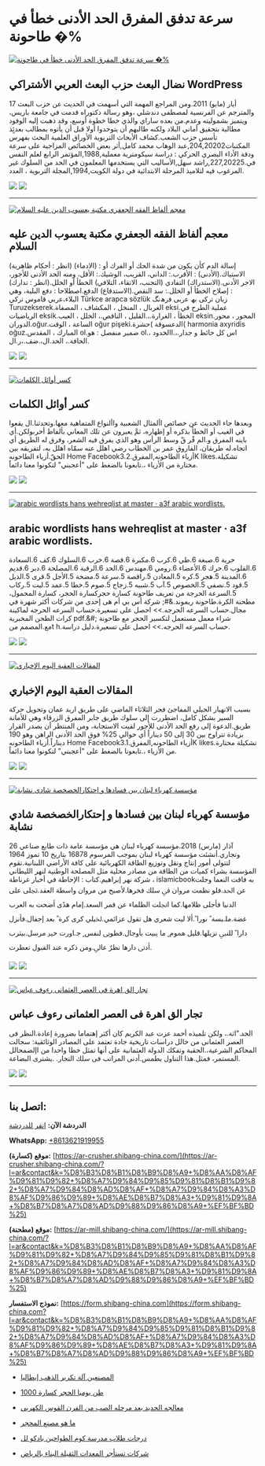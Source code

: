 # سرعة تدفق المفرق الحد الأدنى خطأ في طاحونة �%

<a href="https://swt.shibang-china.com/?l=ar&img&k=%D8%B3%D8%B1%D8%B9%D8%A9+%D8%AA%D8%AF%D9%81%D9%82+%D8%A7%D9%84%D9%85%D9%81%D8%B1%D9%82+%D8%A7%D9%84%D8%AD%D8%AF+%D8%A7%D9%84%D8%A3%D8%AF%D9%86%D9%89+%D8%AE%D8%B7%D8%A3+%D9%81%D9%8A+%D8%B7%D8%A7%D8%AD%D9%88%D9%86%D8%A9+%EF%BF%BD%25" target="_blank">![سرعة تدفق المفرق الحد الأدنى خطأ في طاحونة �%](http://static.shibang-china.com/all-800x300/663.jpg)</a>

## نضال البعث  حزب البعث العربي الأشتراكي WordPress
17 أيار (مايو) 2011.ومن المراجع المهمة التي أسهمت في الحديث عن حزب البعث والمترجم عن الفرنسية لمصطفى دندشلي ،وهو رسالة دكتوراه قدمت في جامعة باريس، ويتميز بشموليته وعدم.من بعده ساراي والذي خطا خطوة أوسع، وقد ذهبت إليه الوفود مطالبة بتحقيق أماني البلاد ولكنه طالبهم أن يتوحدوا أولا قبل أن يأتوه بمطالب بعدئٍذ تأسس حزب الشعب.كشاف الأبحاث التربوية الأوراق العلمية البحث بفهرس المكتبات204,20202,عبد الوهاب محمد كامل,أثر بعض الخصائص المزاجية على سرعة ودقة الأداء البصري الحركي : دراسة سيكومترية معملية,1988,المؤتمر الرابع لعلم النفس في.227,20225,راشد سهل,الأساليب التي يستخدمها المعلمون في الحد من السلوك غير المرغوب فيه لتلاميذ المرحلة الابتدائية في دولة الكويت,1994,المجلة التربوية ، العدد.


<a href="https://whatsapp.shibangsoft.com/WhatsApp.php" target="_blank" title="WhatsApp">![](http://static.shibang-china.com/icon/whatsapp.png)</a> <a href="https://swt.shibang-china.com/?l=ar&icon&k=%D8%B3%D8%B1%D8%B9%D8%A9+%D8%AA%D8%AF%D9%81%D9%82+%D8%A7%D9%84%D9%85%D9%81%D8%B1%D9%82+%D8%A7%D9%84%D8%AD%D8%AF+%D8%A7%D9%84%D8%A3%D8%AF%D9%86%D9%89+%D8%AE%D8%B7%D8%A3+%D9%81%D9%8A+%D8%B7%D8%A7%D8%AD%D9%88%D9%86%D8%A9+%EF%BF%BD%25" target="_blank">![](http://static.shibang-china.com/icon/chat-ar.png)</a>

---

<a href="https://swt.shibang-china.com/?l=ar&img&k=%D8%B3%D8%B1%D8%B9%D8%A9+%D8%AA%D8%AF%D9%81%D9%82+%D8%A7%D9%84%D9%85%D9%81%D8%B1%D9%82+%D8%A7%D9%84%D8%AD%D8%AF+%D8%A7%D9%84%D8%A3%D8%AF%D9%86%D9%89+%D8%AE%D8%B7%D8%A3+%D9%81%D9%8A+%D8%B7%D8%A7%D8%AD%D9%88%D9%86%D8%A9+%EF%BF%BD%25" target="_blank">![معجم ألفاظ الفقه الجعفري مكتبة يعسوب الدين عليه السلام](http://static.shibang-china.com/all-800x300/330.jpg)</a>

## معجم ألفاظ الفقه الجعفري مكتبة يعسوب الدين عليه السلام
(انظر : أحكام ظاهرية) (الادماء) : إسالة الدم كأن يكون من شدة الحك أو الفرك أو الاستياك.(الأدنى) : الأقرب.: الداني، القريب، الوشيك.: الأقل، ومنه الحد الأدنى للأجور، الاجر الأدنى.(الاستدراك) التفادي (التجنب، الاتقاء، التلافي) الخطأ أو الخلل.(انظر : تدارك) : إصلاح الخطأ أو الخلل.: سد النقص.(الاستدفاع) الدفع.اصطلاحا : دفع البلية، وهي البلاء،ﻋرﺑﻲ ﻗﺎﻣوس ﺗرﮐﻲ Türkce arapca sözlük زﺑﺎن ﺗرﮐﯽ ﺑﮫ ﻋرﺑﯽ ﻓرھﻧﮓ Turuzekserek.الغربال ، المنخل ، المكشاف ، المصفاة eksi.عملية الطرح في الرياضيات eksik.الخطأ ، الغرارة.،.القليل ، الناقص.، الخلل ، العيب eksin.المحور ، محور الدوران.oğur.الساعة ، الوقت oğur pişeki.الدعسوقة )حشرة( harmonia axyridis oğuz.المبارك ، المقدس ol.ضمير منفصل : هو ol.اس كل حائط و جدار.،.االخدود ، الحافة.، الحد.ال،.ضف.،ر.ال.


<a href="https://whatsapp.shibangsoft.com/WhatsApp.php" target="_blank" title="WhatsApp">![](http://static.shibang-china.com/icon/whatsapp.png)</a> <a href="https://swt.shibang-china.com/?l=ar&icon&k=%D8%B3%D8%B1%D8%B9%D8%A9+%D8%AA%D8%AF%D9%81%D9%82+%D8%A7%D9%84%D9%85%D9%81%D8%B1%D9%82+%D8%A7%D9%84%D8%AD%D8%AF+%D8%A7%D9%84%D8%A3%D8%AF%D9%86%D9%89+%D8%AE%D8%B7%D8%A3+%D9%81%D9%8A+%D8%B7%D8%A7%D8%AD%D9%88%D9%86%D8%A9+%EF%BF%BD%25" target="_blank">![](http://static.shibang-china.com/icon/chat-ar.png)</a>

---

<a href="https://swt.shibang-china.com/?l=ar&img&k=%D8%B3%D8%B1%D8%B9%D8%A9+%D8%AA%D8%AF%D9%81%D9%82+%D8%A7%D9%84%D9%85%D9%81%D8%B1%D9%82+%D8%A7%D9%84%D8%AD%D8%AF+%D8%A7%D9%84%D8%A3%D8%AF%D9%86%D9%89+%D8%AE%D8%B7%D8%A3+%D9%81%D9%8A+%D8%B7%D8%A7%D8%AD%D9%88%D9%86%D8%A9+%EF%BF%BD%25" target="_blank">![كسر أوائل الكلمات](http://static.shibang-china.com/all-800x300/234.jpg)</a>

## كسر أوائل الكلمات
وبعدها جاء الحديث عن خصائص األمثال الشعبية واألنواع المتماهية معها.وتحدثنا.ال يقعوا في الغيب أو الخطأ بذكره أو إظهاره، ثمَّ يعبرون عن تلك المعاني بألفاظ أخرىولكن.أي باينه المفرق و.الم فْر قْ وسط الرأس وهو الذي يفرق فيه الشعر، وفرق له الطريق أي اتجاه.له طريقان، الفاروق عمر بن الخطاب رضي اهلل عنه سمّاه اهلل به، لتفريقه بين الحقّ.أزياء الطاحونه Home Facebookأزياء الطاحونه,المفرق.3.2K likes.تشكيلة مختارة من الأزياء ،.تابعونا بالضغط على &quot;أعجبني&quot; لتكونوا معنا دائماً.‎


<a href="https://whatsapp.shibangsoft.com/WhatsApp.php" target="_blank" title="WhatsApp">![](http://static.shibang-china.com/icon/whatsapp.png)</a> <a href="https://swt.shibang-china.com/?l=ar&icon&k=%D8%B3%D8%B1%D8%B9%D8%A9+%D8%AA%D8%AF%D9%81%D9%82+%D8%A7%D9%84%D9%85%D9%81%D8%B1%D9%82+%D8%A7%D9%84%D8%AD%D8%AF+%D8%A7%D9%84%D8%A3%D8%AF%D9%86%D9%89+%D8%AE%D8%B7%D8%A3+%D9%81%D9%8A+%D8%B7%D8%A7%D8%AD%D9%88%D9%86%D8%A9+%EF%BF%BD%25" target="_blank">![](http://static.shibang-china.com/icon/chat-ar.png)</a>

---

<a href="https://swt.shibang-china.com/?l=ar&img&k=%D8%B3%D8%B1%D8%B9%D8%A9+%D8%AA%D8%AF%D9%81%D9%82+%D8%A7%D9%84%D9%85%D9%81%D8%B1%D9%82+%D8%A7%D9%84%D8%AD%D8%AF+%D8%A7%D9%84%D8%A3%D8%AF%D9%86%D9%89+%D8%AE%D8%B7%D8%A3+%D9%81%D9%8A+%D8%B7%D8%A7%D8%AD%D9%88%D9%86%D8%A9+%EF%BF%BD%25" target="_blank">![arabic wordlists hans wehreqlist at master · a3f arabic wordlists.](http://static.shibang-china.com/all-800x300/368.jpg)</a>

## arabic wordlists hans wehreqlist at master · a3f arabic wordlists.
حرية 6.صبغة 6.طي 6.كرب 6.مكبرة 6.قصة 6.خرب 6.السلوك 6.كف 6.السعادة 6.القلوب 6.حرك 6.الأعضاء 6.رومي 6.مھندس 6.الحد 6.الرقبة 6.المصلحة 6.دبر 6.قديم 6.المدينة 5.ھجر 5.كره 5.المعادن 5.راقصة 5.سرعة 5.مضخة 5.الأجل 5.قرى 5.الذيل 5.قود 5.نصفي 5.الخصوص 5.آب 5.شبيه 5.زجاج 5.صوم 5.خطا 5.عمد 5.ليت 5.ركاب 5.السرعة الحرجة من تعريف طاحونة كسارة حجركسارة الحجر، كسارة المحمول، مطحنة الكرة.طاحونة ريموند.&amp;#; شركة أس بي أم هى إحدى من شركات أكثر شهرة في مجال.حساب السرعه الحرجه.&gt;&gt; احصل على تسعيرة.حساب السرعه الحرجه لماكينة كرات الطحن المخبرية pdf.&amp;#; شراء معمل مستعمل لتكسير الحجر مع طاحونة مع.المصمم منt h.حساب السرعه الحرجه.&gt;&gt; احصل على تسعيرة.دليل دراسة.


<a href="https://whatsapp.shibangsoft.com/WhatsApp.php" target="_blank" title="WhatsApp">![](http://static.shibang-china.com/icon/whatsapp.png)</a> <a href="https://swt.shibang-china.com/?l=ar&icon&k=%D8%B3%D8%B1%D8%B9%D8%A9+%D8%AA%D8%AF%D9%81%D9%82+%D8%A7%D9%84%D9%85%D9%81%D8%B1%D9%82+%D8%A7%D9%84%D8%AD%D8%AF+%D8%A7%D9%84%D8%A3%D8%AF%D9%86%D9%89+%D8%AE%D8%B7%D8%A3+%D9%81%D9%8A+%D8%B7%D8%A7%D8%AD%D9%88%D9%86%D8%A9+%EF%BF%BD%25" target="_blank">![](http://static.shibang-china.com/icon/chat-ar.png)</a>

---

<a href="https://swt.shibang-china.com/?l=ar&img&k=%D8%B3%D8%B1%D8%B9%D8%A9+%D8%AA%D8%AF%D9%81%D9%82+%D8%A7%D9%84%D9%85%D9%81%D8%B1%D9%82+%D8%A7%D9%84%D8%AD%D8%AF+%D8%A7%D9%84%D8%A3%D8%AF%D9%86%D9%89+%D8%AE%D8%B7%D8%A3+%D9%81%D9%8A+%D8%B7%D8%A7%D8%AD%D9%88%D9%86%D8%A9+%EF%BF%BD%25" target="_blank">![المقالات العقبة اليوم الإخباري](http://static.shibang-china.com/all-800x300/520.jpg)</a>

## المقالات العقبة اليوم الإخباري
بسبب الانهيار الجبلي المفاجئ فجر الثلاثاء الماضي على طريق اربد عمان وتحويل حركة السير بشكل كامل، اضطررت إلى سلوك طريق جابر المفرق الزرقاء وهي للأمانة طريق.الدعوة إلى رفع الحد الأدنى للأجور لقيت الاستجابة، ومن المنتظر أن يصدر القرار بزيادة تتراوح بين 30 إلى 50 ديناراً أي حوالي 25% فوق الحد الأدنى الراهن وهو 190 ديناراً.أزياء الطاحونه Home Facebookأزياء الطاحونه,المفرق.3.1K likes.تشكيلة مختارة من الأزياء ،.تابعونا بالضغط على &quot;أعجبني&quot; لتكونوا معنا دائماً.‎


<a href="https://whatsapp.shibangsoft.com/WhatsApp.php" target="_blank" title="WhatsApp">![](http://static.shibang-china.com/icon/whatsapp.png)</a> <a href="https://swt.shibang-china.com/?l=ar&icon&k=%D8%B3%D8%B1%D8%B9%D8%A9+%D8%AA%D8%AF%D9%81%D9%82+%D8%A7%D9%84%D9%85%D9%81%D8%B1%D9%82+%D8%A7%D9%84%D8%AD%D8%AF+%D8%A7%D9%84%D8%A3%D8%AF%D9%86%D9%89+%D8%AE%D8%B7%D8%A3+%D9%81%D9%8A+%D8%B7%D8%A7%D8%AD%D9%88%D9%86%D8%A9+%EF%BF%BD%25" target="_blank">![](http://static.shibang-china.com/icon/chat-ar.png)</a>

---

<a href="https://swt.shibang-china.com/?l=ar&img&k=%D8%B3%D8%B1%D8%B9%D8%A9+%D8%AA%D8%AF%D9%81%D9%82+%D8%A7%D9%84%D9%85%D9%81%D8%B1%D9%82+%D8%A7%D9%84%D8%AD%D8%AF+%D8%A7%D9%84%D8%A3%D8%AF%D9%86%D9%89+%D8%AE%D8%B7%D8%A3+%D9%81%D9%8A+%D8%B7%D8%A7%D8%AD%D9%88%D9%86%D8%A9+%EF%BF%BD%25" target="_blank">![مؤسسة كهرباء لبنان بين فسادها و إحتكارالخصخصة شادي نشابة](http://static.shibang-china.com/all-800x300/489.jpg)</a>

## مؤسسة كهرباء لبنان بين فسادها و إحتكارالخصخصة شادي نشابة
26 آذار (مارس) 2018.مؤسسة كهرباء لبنان هي مؤسسة عامة ذات طابع صناعي وتجاري.أنشئت مؤسسة كهرباء لبنان بموجب المرسوم 16878 بتاريخ 10 تموز 1964 لتتولى أمور إنتاج ونقل وتوزيع الطاقة الكهربائية على كافة الأراضي اللبنانية.تقوم المؤسسة بشراء كميات من الطاقة من مصادر محلية مثل المصلحة الوطنية لنهر الليطاني ، شركة نهر إبراهيم.كتاب : الإحاطة في أخبار غرناطة islamicbookﺑﻪ ﻓﺎﻗﺖ ﺍﻟﻨﻌﻤﺎ ﻭﺟﻠﺖ ﻋﻦ ﺍﳊﺪ.ﻓﻠﻮ ﻧﻈﻤﺖ ﻣﺮﻭﺍﻥ ﰲ ﺳﻠﻚ ﻓﺨﺮﻫﺎ.ﻷﺻﺒﺢ ﻣﻦ ﻣﺮﻭﺍﻥ ﻭﺍﺳﻄﺔ ﺍﻟﻌﻘﺪ.ﲡﻠﻰ ﻋﻠﻰ ﺍﻟﺪﻧﻴﺎ ﻓﺄﺟﻠﻰ ﻇﻼﻣﻬﺎ.ﻛﻤﺎ ﺍﳒﻠﺖ ﺍﻟﻈﻠﻤﺎﺀ ﻋﻦ ﻗﻤﺮ ﺍﻟﺴﻌﺪ.ﺇﻣﺎﻡ ﻫﺪًﻯ ﺃﺿﺤﺖ ﺑﻪ ﺍﻟﻌﺮﺏ ﻏﻀﺔ.ﻣﻠ.ﺒﺴﺔﹰ ﻧﻮﺭﺍﹰ.ﺃﻻ ﻟﻴﺖ ﺷﻌﺮﻱ ﻫﻞ ﺗﻘﻮﻝ ﻋﺰﺍﺋﻤﻲ.ﳋﻴﻠﻲ ﻛﺮﻯ ﻛﺮﺓﹰ ﺑﻌﺪ ﺇﺟﻔﺎﻝ.ﻓﺄﻧﺰﻝ ﺩﺍﺭﺍﹰ ﻟﻠﻨﱯ ﻧﺰﻳﻠﻬﺎ.ﻗﻠﻴﻞ ﳘﻮﻡﹴ ﻣﺎ ﻳﺒﻴﺖ ﺑﺄﻭﺟﺎﻝ.ﻓﻄﻮﰉ ﻟﻨﻔﺲﹴ ﺟ.ﺎﻭﺭﺕ ﺧﲑ ﻣﺮﺳﻞ.ﺑﻴﺜﺮﺏ ﺃﺩﱏ ﺩﺍﺭﻫﺎ ﻧﻈﺮٌ ﻋﺎﱄ.ﻭﻣﻦ ﺫﻛﺮﻩ ﻋﻨﺪ ﺍﻟﻘﺒﻮﻝ ﺗﻌﻄﺮﺕ.


<a href="https://whatsapp.shibangsoft.com/WhatsApp.php" target="_blank" title="WhatsApp">![](http://static.shibang-china.com/icon/whatsapp.png)</a> <a href="https://swt.shibang-china.com/?l=ar&icon&k=%D8%B3%D8%B1%D8%B9%D8%A9+%D8%AA%D8%AF%D9%81%D9%82+%D8%A7%D9%84%D9%85%D9%81%D8%B1%D9%82+%D8%A7%D9%84%D8%AD%D8%AF+%D8%A7%D9%84%D8%A3%D8%AF%D9%86%D9%89+%D8%AE%D8%B7%D8%A3+%D9%81%D9%8A+%D8%B7%D8%A7%D8%AD%D9%88%D9%86%D8%A9+%EF%BF%BD%25" target="_blank">![](http://static.shibang-china.com/icon/chat-ar.png)</a>

---

<a href="https://swt.shibang-china.com/?l=ar&img&k=%D8%B3%D8%B1%D8%B9%D8%A9+%D8%AA%D8%AF%D9%81%D9%82+%D8%A7%D9%84%D9%85%D9%81%D8%B1%D9%82+%D8%A7%D9%84%D8%AD%D8%AF+%D8%A7%D9%84%D8%A3%D8%AF%D9%86%D9%89+%D8%AE%D8%B7%D8%A3+%D9%81%D9%8A+%D8%B7%D8%A7%D8%AD%D9%88%D9%86%D8%A9+%EF%BF%BD%25" target="_blank">![تجار الق اهرة فى العصر العثمانى رءوف عباس](http://static.shibang-china.com/all-800x300/1117.jpg)</a>

## تجار الق اهرة فى العصر العثمانى رءوف عباس
الحد.&quot;اثة.، ولكن تلميذه أحمد عزت عبد الكريم كان أكثر إهتماما بضرورة إعادة.النظر فى العصر العثمانى من خالل دراسات تاريخية جادة تعتمد على المصادر الوثائقية: سجالت المحاكم الشرعية،.الحقبة وتفكك الدولة العثمانية على أنها تمثل خطا واحدا من اإلضمحالل المستمر، فمثل.هذا التناول يطمس.أدنى المراتب فى سلك التجار. .يشترى البضاعة.

<a href="https://whatsapp.shibangsoft.com/WhatsApp.php" target="_blank" title="WhatsApp">![](http://static.shibang-china.com/icon/whatsapp.png)</a> <a href="https://swt.shibang-china.com/?l=ar&icon&k=%D8%B3%D8%B1%D8%B9%D8%A9+%D8%AA%D8%AF%D9%81%D9%82+%D8%A7%D9%84%D9%85%D9%81%D8%B1%D9%82+%D8%A7%D9%84%D8%AD%D8%AF+%D8%A7%D9%84%D8%A3%D8%AF%D9%86%D9%89+%D8%AE%D8%B7%D8%A3+%D9%81%D9%8A+%D8%B7%D8%A7%D8%AD%D9%88%D9%86%D8%A9+%EF%BF%BD%25" target="_blank">![](http://static.shibang-china.com/icon/chat-ar.png)</a>

---
## اتصل بنا:

**الدردشة الآن:** [انقر للدردشة](https://swt.shibang-china.com?l=ar&contact&k=%D8%B3%D8%B1%D8%B9%D8%A9+%D8%AA%D8%AF%D9%81%D9%82+%D8%A7%D9%84%D9%85%D9%81%D8%B1%D9%82+%D8%A7%D9%84%D8%AD%D8%AF+%D8%A7%D9%84%D8%A3%D8%AF%D9%86%D9%89+%D8%AE%D8%B7%D8%A3+%D9%81%D9%8A+%D8%B7%D8%A7%D8%AD%D9%88%D9%86%D8%A9+%EF%BF%BD%25)

**WhatsApp:**  [+8613621919955](https://whatsapp.shibangsoft.com/WhatsApp.php)

**موقع (كسارة):** [https://ar-crusher.shibang-china.com/](https://ar-crusher.shibang-china.com/?l=ar&contact&k=%D8%B3%D8%B1%D8%B9%D8%A9+%D8%AA%D8%AF%D9%81%D9%82+%D8%A7%D9%84%D9%85%D9%81%D8%B1%D9%82+%D8%A7%D9%84%D8%AD%D8%AF+%D8%A7%D9%84%D8%A3%D8%AF%D9%86%D9%89+%D8%AE%D8%B7%D8%A3+%D9%81%D9%8A+%D8%B7%D8%A7%D8%AD%D9%88%D9%86%D8%A9+%EF%BF%BD%25)

**موقع (مطحنة):** [https://ar-mill.shibang-china.com/](https://ar-mill.shibang-china.com/?l=ar&contact&k=%D8%B3%D8%B1%D8%B9%D8%A9+%D8%AA%D8%AF%D9%81%D9%82+%D8%A7%D9%84%D9%85%D9%81%D8%B1%D9%82+%D8%A7%D9%84%D8%AD%D8%AF+%D8%A7%D9%84%D8%A3%D8%AF%D9%86%D9%89+%D8%AE%D8%B7%D8%A3+%D9%81%D9%8A+%D8%B7%D8%A7%D8%AD%D9%88%D9%86%D8%A9+%EF%BF%BD%25)

**نموذج الاستفسار:** [https://form.shibang-china.com](https://form.shibang-china.com?l=ar&contact&k=%D8%B3%D8%B1%D8%B9%D8%A9+%D8%AA%D8%AF%D9%81%D9%82+%D8%A7%D9%84%D9%85%D9%81%D8%B1%D9%82+%D8%A7%D9%84%D8%AD%D8%AF+%D8%A7%D9%84%D8%A3%D8%AF%D9%86%D9%89+%D8%AE%D8%B7%D8%A3+%D9%81%D9%8A+%D8%B7%D8%A7%D8%AD%D9%88%D9%86%D8%A9+%EF%BF%BD%25)

* [المصنعين آلة تكرير الذهب إيطاليا](../24/%D8%A7%D9%84%D9%85%D8%B5%D9%86%D8%B9%D9%8A%D9%86%20%D8%A2%D9%84%D8%A9%20%D8%AA%D9%83%D8%B1%D9%8A%D8%B1%20%D8%A7%D9%84%D8%B0%D9%87%D8%A8%20%D8%A5%D9%8A%D8%B7%D8%A7%D9%84%D9%8A%D8%A7.md)

* [1000 طن يوميا الحجر كسارة](../22/1000%20%D8%B7%D9%86%20%D9%8A%D9%88%D9%85%D9%8A%D8%A7%20%D8%A7%D9%84%D8%AD%D8%AC%D8%B1%20%D9%83%D8%B3%D8%A7%D8%B1%D8%A9.md)

* [معالجه الحديد بعد مرحله الصب من الفرن القوس الكهربى](../21/%D9%85%D8%B9%D8%A7%D9%84%D8%AC%D9%87%20%D8%A7%D9%84%D8%AD%D8%AF%D9%8A%D8%AF%20%D8%A8%D8%B9%D8%AF%20%D9%85%D8%B1%D8%AD%D9%84%D9%87%20%D8%A7%D9%84%D8%B5%D8%A8%20%D9%85%D9%86%20%D8%A7%D9%84%D9%81%D8%B1%D9%86%20%D8%A7%D9%84%D9%82%D9%88%D8%B3%20%D8%A7%D9%84%D9%83%D9%87%D8%B1%D8%A8%D9%89.md)

* [ما هو مصنع المحجر](../24/%D9%85%D8%A7%20%D9%87%D9%88%20%D9%85%D8%B5%D9%86%D8%B9%20%D8%A7%D9%84%D9%85%D8%AD%D8%AC%D8%B1.md)

* [درجات طلاب مدرسة كوم الطواحين بادكو لل](../21/%D8%AF%D8%B1%D8%AC%D8%A7%D8%AA%20%D8%B7%D9%84%D8%A7%D8%A8%20%D9%85%D8%AF%D8%B1%D8%B3%D8%A9%20%D9%83%D9%88%D9%85%20%D8%A7%D9%84%D8%B7%D9%88%D8%A7%D8%AD%D9%8A%D9%86%20%D8%A8%D8%A7%D8%AF%D9%83%D9%88%20%D9%84%D9%84.md)

* [شركات تستأجر المعدات الثقيلة البناء بالرياض](../21/%D8%B4%D8%B1%D9%83%D8%A7%D8%AA%20%D8%AA%D8%B3%D8%AA%D8%A3%D8%AC%D8%B1%20%D8%A7%D9%84%D9%85%D8%B9%D8%AF%D8%A7%D8%AA%20%D8%A7%D9%84%D8%AB%D9%82%D9%8A%D9%84%D8%A9%20%D8%A7%D9%84%D8%A8%D9%86%D8%A7%D8%A1%20%D8%A8%D8%A7%D9%84%D8%B1%D9%8A%D8%A7%D8%B6.md)